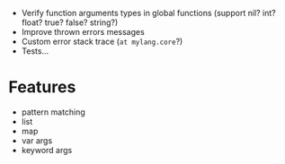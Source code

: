 - Verify function arguments types in global functions (support nil? int? float? true? false? string?)
- Improve thrown errors messages
- Custom error stack trace (`at mylang.core`?)
- Tests...

# Features
- pattern matching
- list
- map
- var args
- keyword args
